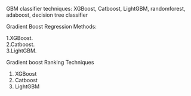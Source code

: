 GBM classifier techniques:
XGBoost, Catboost, LightGBM, randomforest, adaboost, decision tree classifier

Gradient Boost  Regression Methods:
  
1.XGBoost.     
2.Catboost.   
3.LightGBM. 

Gradient boost Ranking Techniques
1. XGBoost
2.  Catboost
3.   LightGBM
